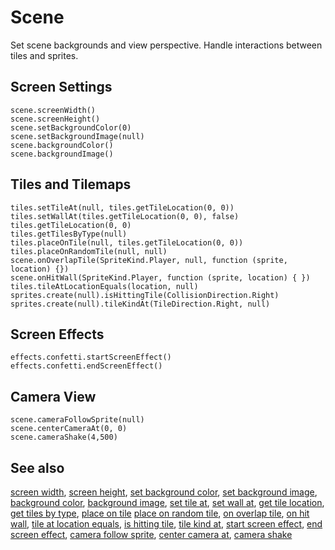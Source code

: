 # Scene

Set scene backgrounds and view perspective. Handle interactions between tiles and sprites.

## Screen Settings

```cards
scene.screenWidth()
scene.screenHeight()
scene.setBackgroundColor(0)
scene.setBackgroundImage(null)
scene.backgroundColor()
scene.backgroundImage()
```

## Tiles and Tilemaps

```cards
tiles.setTileAt(null, tiles.getTileLocation(0, 0))
tiles.setWallAt(tiles.getTileLocation(0, 0), false)
tiles.getTileLocation(0, 0)
tiles.getTilesByType(null)
tiles.placeOnTile(null, tiles.getTileLocation(0, 0))
tiles.placeOnRandomTile(null, null)
scene.onOverlapTile(SpriteKind.Player, null, function (sprite, location) {})
scene.onHitWall(SpriteKind.Player, function (sprite, location) { })
tiles.tileAtLocationEquals(location, null)
sprites.create(null).isHittingTile(CollisionDirection.Right)
sprites.create(null).tileKindAt(TileDirection.Right, null)
```

## Screen Effects

```cards
effects.confetti.startScreenEffect()
effects.confetti.endScreenEffect()
```

## Camera View

```cards
scene.cameraFollowSprite(null)
scene.centerCameraAt(0, 0)
scene.cameraShake(4,500)
```

## See also

[screen width](/reference/scene/screen-width),
[screen height](/reference/scene/screen-height),
[set background color](/reference/scene/set-background-color),
[set background image](/reference/scene/set-background-image),
[background color](/reference/scene/background-color),
[background image](/reference/scene/background-image),
[set tile at](/reference/scene/set-tile-at),
[set wall at](/reference/scene/set-wall-at),
[get tile location](/reference/scene/get-tile-location),
[get tiles by type](/reference/scene/get-tiles-by-type),
[place on tile](/reference/scene/place-on-tile,)
[place on random tile](/reference/scene/place-on-random-tile),
[on overlap tile](/reference/scene/on-overlap-tile),
[on hit wall](/reference/scene/on-hit-wall),
[tile at location equals](/reference/scene/tile-at-location-equals),
[is hitting tile](/reference/sprites/sprite-is-hittint-tile),
[tile kind at](/reference/sprites/sprite/tile-kind-at),
[start screen effect](/reference/scene/start-screen-effect),
[end screen effect](/reference/scene/end-screen-effect),
[camera follow sprite](/reference/scene/camera-follow-sprite),
[center camera at](/reference/scene/center-camera-at),
[camera shake](/reference/scene/camera-shake)
